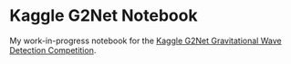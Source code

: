 # Kaggle G2Net Notebook

My work-in-progress notebook for the [Kaggle G2Net Gravitational Wave Detection Competition](https://www.kaggle.com/c/g2net-gravitational-wave-detection).
